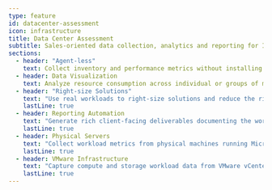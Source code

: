 ```yaml
---
type: feature
id: datacenter-assessment
icon: infrastructure
title: Data Center Assessment
subtitle: Sales-oriented data collection, analytics and reporting for IT infrastructure.
sections:
  - header: "Agent-less"
    text: Collect inventory and performance metrics without installing agents on target systems.
  - header: Data Visualization
    text: Analyze resource consumption across individual or groups of machines and storage volumes.
  - header: "Right-size Solutions"
    text: "Use real workloads to right-size solutions and reduce the risk of misquoting and under- or over-provisioning."
    lastLine: true
  - header: Reporting Automation
    text: "Generate rich client-facing deliverables documenting the workload assessment and justifying capacity requirements."
    lastLine: true
  - header: Physical Servers
    text: "Collect workload metrics from physical machines running Microsoft Windows and Linux operating systems."
    lastLine: true
  - header: VMware Infrastructure
    text: "Capture compute and storage workload data from VMware vCenter Server or from VMware ESX hosts."
    lastLine: true
---
```

